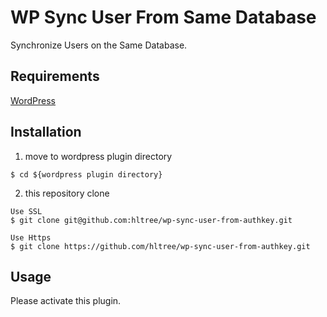 # WP Sync User From Same Database

Synchronize Users on the Same Database.

## Requirements

[WordPress](https://wordpress.org/)

## Installation

1. move to wordpress plugin directory

```
$ cd ${wordpress plugin directory}
```

2. this repository clone
```
Use SSL
$ git clone git@github.com:hltree/wp-sync-user-from-authkey.git

Use Https
$ git clone https://github.com/hltree/wp-sync-user-from-authkey.git
```

## Usage

Please activate this plugin.
